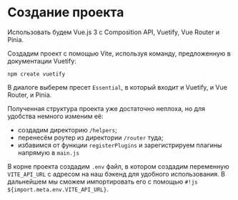 # Создание проекта

Использовать будем Vue.js 3 с Composition API, Vuetify, Vue Router и Pinia.

Создадим проект с помощью Vite, используя команду, предложенную в документации Vuetify:

```commandline
npm create vuetify
```

В диалоге выберем пресет `Essential`, в который входит и Vuetify, и Vue Router, и Pinia.

Полученная структура проекта уже достаточно неплоха, но для удобства немного изменим её:

* создадим директорию `/helpers`;
* перенесём роутер из директории `/router` туда;
* избавимся от функции `registerPlugins` и зарегистрируем плагины напрямую в `main.js`

В корне проекта создадим `.env` файл, в котором создадим переменную `VITE_API_URL` с адресом на наш бэкенд для удобного 
использования. В дальнейшем мы сможем импортировать его с помощью `#!js ${import.meta.env.VITE_API_URL}`.